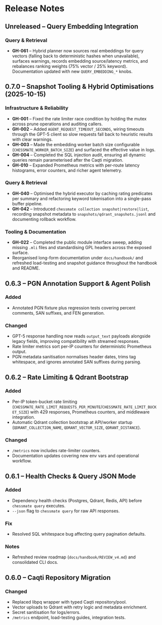 # Release Notes

## Unreleased – Query Embedding Integration

### Query & Retrieval
- **GH-061** – Hybrid planner now sources real embeddings for query vectors (falling back to deterministic hashes when unavailable), surfaces warnings, records embedding source/latency metrics, and rebalances ranking weights (75% vector / 25% keyword). Documentation updated with new `QUERY_EMBEDDING_*` knobs.

## 0.7.0 – Snapshot Tooling & Hybrid Optimisations (2025-10-15)

### Infrastructure & Reliability
- **GH-001** – Fixed the rate limiter race condition by holding the mutex across prune operations and auditing callers.
- **GH-002** – Added `AGENT_REQUEST_TIMEOUT_SECONDS`, wiring timeouts through the GPT-5 client so slow requests fall back to heuristic results with clear warnings.
- **GH-003** – Made the embedding worker batch size configurable (`CHESSMATE_WORKER_BATCH_SIZE`) and surfaced the effective value in logs.
- **GH-004** – Completed the SQL injection audit, ensuring all dynamic queries remain parameterised after the Caqti migration.
- **GH-010** – Expanded Prometheus metrics with per-route latency histograms, error counters, and richer agent telemetry.

### Query & Retrieval
- **GH-040** – Optimised the hybrid executor by caching rating predicates per summary and refactoring keyword tokenisation into a single-pass buffer pipeline.
- **GH-042** – Introduced `chessmate collection snapshot|restore|list`, recording snapshot metadata to `snapshots/qdrant_snapshots.jsonl` and documenting rollback workflow.

### Tooling & Documentation
- **GH-022** – Completed the public module interface sweep, adding missing `.mli` files and standardising GPL headers across the exposed surface.
- Reorganised long-form documentation under `docs/handbook/` and refreshed load-testing and snapshot guidance throughout the handbook and README.

## 0.6.3 – PGN Annotation Support & Agent Polish

### Added
- Annotated PGN fixture plus regression tests covering percent comments, SAN suffixes, and FEN generation.

### Changed
- GPT-5 response handling now reads `output_text` payloads alongside legacy fields, improving compatibility with streamed responses.
- Rate limiter metrics sort per-IP counters for deterministic Prometheus output.
- PGN metadata sanitisation normalises header dates, trims tag whitespace, and ignores annotated SAN suffixes during parsing.

## 0.6.2 – Rate Limiting & Qdrant Bootstrap

### Added
- Per-IP token-bucket rate limiting (`CHESSMATE_RATE_LIMIT_REQUESTS_PER_MINUTE`/`CHESSMATE_RATE_LIMIT_BUCKET_SIZE`) with 429 responses, Prometheus counters, and middleware integration.
- Automatic Qdrant collection bootstrap at API/worker startup (`QDRANT_COLLECTION_NAME`, `QDRANT_VECTOR_SIZE`, `QDRANT_DISTANCE`).

### Changed
- `/metrics` now includes rate-limiter counters.
- Documentation updates covering new env vars and operational workflow.

## 0.6.1 – Health Checks & Query JSON Mode

### Added
- Dependency health checks (Postgres, Qdrant, Redis, API) before `chessmate query` executes.
- `--json` flag to `chessmate query` for raw API responses.

### Fix
- Resolved SQL whitespace bug affecting query pagination defaults.

### Notes
- Refreshed review roadmap (`docs/handbook/REVIEW_v4.md`) and consolidated CLI docs.

## 0.6.0 – Caqti Repository Migration

### Changed
- Replaced libpq wrapper with typed Caqti repository/pool.
- Vector uploads to Qdrant with retry logic and metadata enrichment.
- Secret sanitisation for logs/errors.
- `/metrics` endpoint, load-testing guides, integration tests.
